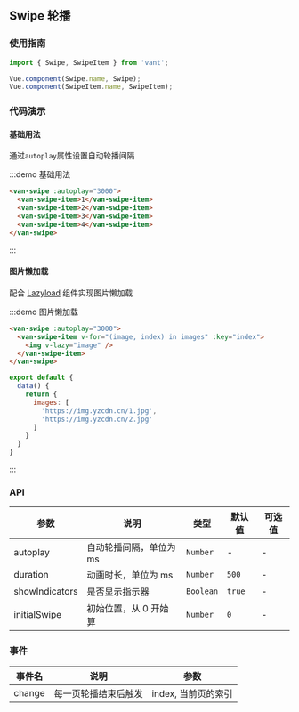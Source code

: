 <style>
.demo-swipe {
  padding-bottom: 30px;

  .van-swipe {
    cursor: pointer;

    &-item {
      color: #fff;
      min-height: 140px;
      font-size: 20px;
      text-align: center;
      line-height: 150px;

      &:nth-child(even) {
        background-color: #39a9ed;
      }

      &:nth-child(odd) {
        background-color: #66c6f2;
      }
    }

    img {
      width: 100%;
      height: 240px;
      display: block;
      padding: 30px 60px;
      box-sizing: border-box;
      background-color: #fff;
      pointer-events: none;
    }
  }
}
</style>

<script>
export default {
  data() {
    return {
      images: [
        'https://img.yzcdn.cn/public_files/2017/09/05/3bd347e44233a868c99cf0fe560232be.jpg',
        'https://img.yzcdn.cn/public_files/2017/09/05/c0dab461920687911536621b345a0bc9.jpg',
        'https://img.yzcdn.cn/public_files/2017/09/05/4e3ea0898b1c2c416eec8c11c5360833.jpg',
        'https://img.yzcdn.cn/public_files/2017/09/05/fd08f07665ed67d50e11b32a21ce0682.jpg'
      ]
    };
  }
};
</script>

## Swipe 轮播

### 使用指南
``` javascript
import { Swipe, SwipeItem } from 'vant';

Vue.component(Swipe.name, Swipe);
Vue.component(SwipeItem.name, SwipeItem);
```

### 代码演示

#### 基础用法
通过`autoplay`属性设置自动轮播间隔

:::demo 基础用法
```html
<van-swipe :autoplay="3000">
  <van-swipe-item>1</van-swipe-item>
  <van-swipe-item>2</van-swipe-item>
  <van-swipe-item>3</van-swipe-item>
  <van-swipe-item>4</van-swipe-item>
</van-swipe>
```
:::

#### 图片懒加载
配合 [Lazyload](#/zh-CN/component/lazyload) 组件实现图片懒加载

:::demo 图片懒加载
```html
<van-swipe :autoplay="3000">
  <van-swipe-item v-for="(image, index) in images" :key="index">
    <img v-lazy="image" />
  </van-swipe-item>
</van-swipe>
```

```javascript
export default {
  data() {
    return {
      images: [
        'https://img.yzcdn.cn/1.jpg',
        'https://img.yzcdn.cn/2.jpg'
      ]
    }
  }
}
```
:::

### API

| 参数 | 说明 | 类型 | 默认值 | 可选值 |
|-----------|-----------|-----------|-------------|-------------|
| autoplay | 自动轮播间隔，单位为 ms | `Number` | - | - |
| duration | 动画时长，单位为 ms | `Number` | `500` | - |
| showIndicators | 是否显示指示器 | `Boolean` | `true` | - |
| initialSwipe | 初始位置，从 0 开始算 | `Number` | `0` | - |

### 事件

| 事件名 | 说明 | 参数 |
|-----------|-----------|-----------|
| change | 每一页轮播结束后触发 | index, 当前页的索引 |
